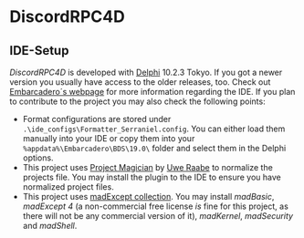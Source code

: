 # DiscordRPC4D

## IDE-Setup
*DiscordRPC4D* is developed with [Delphi](https://www.embarcadero.com/products/delphi) 10.2.3 Tokyo. If you got a newer version you usually have access to the older releases, too. Check out [Embarcadero´s webpage](https://www.embarcadero.com/products/delphi/previous-versions) for more information regarding the IDE. 
If you plan to contribute to the project you may also check the following points:
* Format configurations are stored under `.\ide_configs\Formatter_Serraniel.config`. You can either load them manually into your IDE or copy them into your `%appdata%\Embarcadero\BDS\19.0\` folder and select them in the Delphi options. 
* This project uses [Project Magician](https://www.uweraabe.de/Blog/2018/05/17/keep-your-project-files-clean-with-project-magician/) by [Uwe Raabe](https://www.uweraabe.de/) to normalize the projects file.  You may install the plugin to the IDE to ensure you have normalized project files.
* This project uses [madExcept collection](http://madshi.net/madExceptDescription.htm). You may install *madBasic*, *madExcept 4* (a non-commercial free license *is* fine for this project, as there will not be any commercial version of it), *madKernel*, *madSecurity* and *madShell*.
